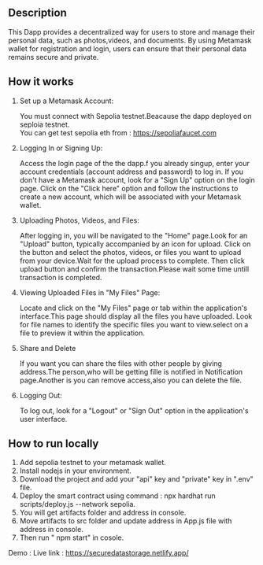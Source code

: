 ## Description
This Dapp provides a decentralized way for users to store and manage their personal data, such as photos,videos, and documents.
By using Metamask wallet for registration and login, users can ensure that their personal data remains secure and private.

## How it works
1. Set up a Metamask Account:
   
    You must connect with Sepolia testnet.Beacause the dapp deployed on seploia testnet.<br/>
    You can get test sepolia eth from : https://sepoliafaucet.com

3. Logging In or Signing Up:

      Access the login page of the the dapp.f you already singup, enter your account credentials (account address and password) to log in.
    If you don't have a Metamask account, look for a "Sign Up" option on the login page.
    Click on the "Click here" option and follow the instructions to create a new account, which will be associated with your Metamask wallet.

3. Uploading Photos, Videos, and Files:

      After logging in, you will be navigated to the "Home" page.Look for an "Upload" button, typically accompanied by an icon for upload.
    Click on the button and select the photos, videos, or files you want to upload from your device.Wait for the upload process to complete.
    Then click upload button and confirm the transaction.Please wait some time untill transaction is completed.
   
4. Viewing Uploaded Files in "My Files" Page:

      Locate and click on the "My Files" page or tab within the application's interface.This page should display all the files you have uploaded.
    Look for file names to identify the specific files you want to view.select on a file to preview it within the application.
   
5. Share and Delete

   If you want you can share the files with other people by giving address.The person,who will be getting fille is notified in Notification page.Another is you can remove access,also you can delete the file. 
6. Logging Out:

      To log out, look for a "Logout" or "Sign Out" option in the application's user interface.

## How to run locally

1. Add sepolia testnet to your metamask wallet.<br/>
2. Install nodejs in your environment.<br/>
3. Download the project and add your "api" key and "private" key in ".env" file.<br/>
4. Deploy the smart contract using command : npx hardhat run scripts/deploy.js --network sepolia.<br/>
5. You will get artifacts folder and address in console.<br/>
6. Move artifacts to src folder and update address in App.js file with address in console.<br/>
7. Then run " npm start" in cosole.<br/>


Demo : 
Live link : https://securedatastorage.netlify.app/
